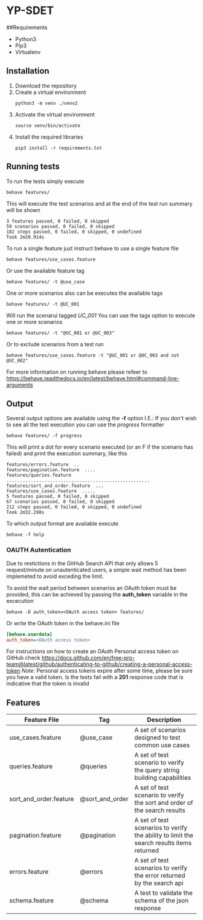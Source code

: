 # YP-SDET

##Requirements
- Python3
- Pip3
- Virtualenv

## Installation
1. Download the repository
2. Create a virtual environment
   ```commandline
   python3 -m venv ./venv2
   ```
3. Activate the virtual environment
   ```commandline
   source venv/bin/activate
   ```
4. Install the required libraries
   ```commandline
   pip3 install -r requirements.txt
   ```
## Running tests

To run the tests simply execute 
```commandline
behave features/
```
This will execute the test scenarios and at the end of the test run summary will be shown    
```commandline
3 features passed, 0 failed, 0 skipped
59 scenarios passed, 0 failed, 0 skipped
182 steps passed, 0 failed, 0 skipped, 0 undefined
Took 2m20.914s
```
To run a single feature just instruct behave to use a single feature file 
```commandline
behave features/use_cases.feature
```
Or use the available feature tag
```commandline
behave features/ -t @use_case 
```
One or more scenarios also can be executes the available tags
```commandline
behave features/ -t @UC_001 
```
Will run the scenarui tagged *UC_001*
You can use the tags option to execute one or more scenarios
```commandline
behave features/ -t "@UC_001 or @UC_003" 
```
Or to exclude scenarios from a test run
```commandline
behave features/use_cases.feature -t "@UC_001 or @UC_003 and not @UC_002" 
```

For more information on running behave please refeer to https://behave.readthedocs.io/en/latest/behave.html#command-line-arguments

## Output
Several output options are available using the **-f** option 
I.E.: If you don't wish to see all the test execution you can use the *progress* formatter
```commandline
behave features/ -f progress 
```
This will print a dot for every scenario executed (or an F if the scenario has failed) and print the execution summary, like this
```commandline
features/errors.feature  ..
features/pagination.feature  ....
features/queries.feature  .....................................................
features/sort_and_order.feature  ...
features/use_cases.feature  .....
5 features passed, 0 failed, 0 skipped
67 scenarios passed, 0 failed, 0 skipped
212 steps passed, 0 failed, 0 skipped, 0 undefined
Took 2m32.298s
```
To which output format are available execute
```commandline
behave -f help 
```

### OAUTH Autentication
Due to restictions in the GitHub Search API that only allows 5 request/minute on unautenticated users, a simple wait method has been implemeted to avoid exceding the limit.

To avoid the wait period between scenarios an OAuth token must be provided, this can be achieved by passing the **auth_token** variable in the excecution 
```commandline
behave -D auth_token=<OAuth access token> features/ 
``` 
Or write the OAuth token in the behave.ini file
```ini
[behave.userdata]
auth_token=<OAuth access token>
```
For instructions on how to create an OAuth Personal access token on GitHub check https://docs.github.com/en/free-pro-team@latest/github/authenticating-to-github/creating-a-personal-access-token
*Note:* Personal access tokens expire after some time, please be sure you have a valid token. Is the tests fail with a **201** response code that is indicative that the token is invalid 

## Features
| Feature File | Tag | Description |
|--------------|-----|-------------|
| use_cases.feature | @use_case | A set of scenarios designed to test common use cases |
| queries.feature | @queries | A set of test scenario to verify the query string building capabilities |
| sort_and_order.feature | @sort_and_order | A set of test scenario to verify the sort and order of the search results |
| pagination.feature | @pagination | A set of test scenarios to verify the ability to limit the search results items returned | 
| errors.feature | @errors | A set of test scenarios to verify the error returned by the search api |
| schema.feature | @schema | A test to validate the schema of the json response |
